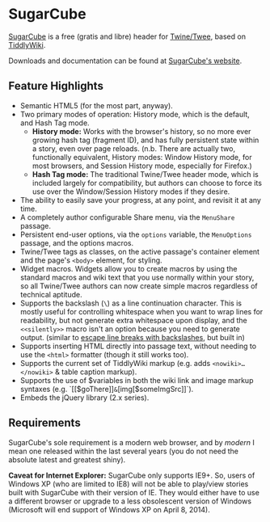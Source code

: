 # SugarCube #
[SugarCube](http://www.motoslave.net/sugarcube/ "http://www.motoslave.net/sugarcube/") is a free (gratis and libre) header for [Twine/Twee](http://twinery.org/ "http://twinery.org/"), based on [TiddlyWiki](http://tiddlywiki.com/ "http://tiddlywiki.com/").

Downloads and documentation can be found at [SugarCube's website](http://www.motoslave.net/sugarcube/ "http://www.motoslave.net/sugarcube/").

## Feature Highlights ##

- Semantic HTML5 (for the most part, anyway).
- Two primary modes of operation: History mode, which is the default, and Hash Tag mode.
    - **History mode:** Works with the browser's history, so no more ever growing hash tag (fragment ID), and has fully persistent state within a story, even over page reloads.  (n.b. There are actually two, functionally equivalent, History modes: Window History mode, for most browsers, and Session History mode, especially for Firefox.)
    - **Hash Tag mode:** The traditional Twine/Twee header mode, which is included largely for compatibility, but authors can choose to force its use over the Window/Session History modes if they desire.
- The ability to easily save your progress, at any point, and revisit it at any time.
- A completely author configurable Share menu, via the `MenuShare` passage.
- Persistent end-user options, via the `options` variable, the `MenuOptions` passage, and the options macros.
- Twine/Twee tags as classes, on the active passage's container element and the page's `<body>` element, for styling.
- Widget macros.  Widgets allow you to create macros by using the standard macros and wiki text that you use normally within your story, so all Twine/Twee authors can now create simple macros regardless of technical aptitude.
- Supports the backslash (`\`) as a line continuation character.  This is mostly useful for controlling whitespace when you want to wrap lines for readability, but not generate extra whitespace upon display, and the `<<silently>>` macro isn't an option because you need to generate output.  (similar to [escape line breaks with backslashes](http://www.glorioustrainwrecks.com/node/5400 "http://www.glorioustrainwrecks.com/node/5400"), but built in)
- Supports inserting HTML directly into passage text, without needing to use the `<html>` formatter (though it still works too).
- Supports the current set of TiddlyWiki markup (e.g. adds `<nowiki>…</nowiki>` & table caption markup).
- Supports the use of $variables in both the wiki link and image markup syntaxes (e.g. `[[$goThere]]` & `[img[$someImgSrc]]`).
- Embeds the jQuery library (2.x series).

## Requirements ##
SugarCube's sole requirement is a modern web browser, and by *modern* I mean one released within the last several years (you do not need the absolute latest and greatest shiny).

**Caveat for Internet Explorer:** SugarCube only supports  IE9+.  So, users of Windows XP (who are limited to IE8) will not be able to play/view stories built with SugarCube with their version of IE.  They would either have to use a different browser or upgrade to a less obsolescent version of Windows (Microsoft will end support of Windows XP on April 8, 2014).
